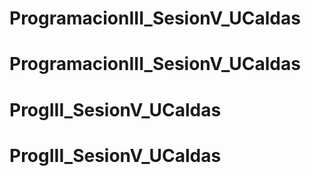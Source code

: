 # ProgramacionIII_SesionV_UCaldas
# ProgramacionIII_SesionV_UCaldas
# ProgIII_SesionV_UCaldas
# ProgIII_SesionV_UCaldas
